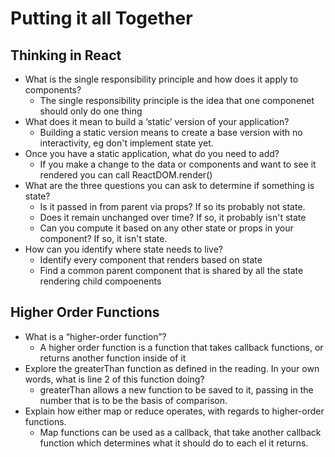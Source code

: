 # Putting it all Together

## Thinking in React

- What is the single responsibility principle and how does it apply to components?
  - The single responsibility principle is the idea that one componenet should only do one thing
- What does it mean to build a ‘static’ version of your application?
  - Building a static version means to create a base version with no interactivity, eg don't implement state yet.
- Once you have a static application, what do you need to add?
  - If you make a change to the data or components and want to see it rendered you can call ReactDOM.render()
- What are the three questions you can ask to determine if something is state?
  - Is it passed in from parent via props? If so its probably not state.
  - Does it remain unchanged over time? If so, it probably isn't state
  - Can you compute it based on any other state or props in your component? If so, it isn't state.
- How can you identify where state needs to live?
  - Identify every component that renders based on state
  - Find a common parent component that is shared by all the state rendering child compoenents

## Higher Order Functions

- What is a “higher-order function”?
  - A higher order function is a function that takes callback functions, or returns another function inside of it
- Explore the greaterThan function as defined in the reading. In your own words, what is line 2 of this function doing?
  - greaterThan allows a new function to be saved to it, passing in the number that is to be the basis of comparison.
- Explain how either map or reduce operates, with regards to higher-order functions.
  - Map functions can be used as a callback, that take another callback function which determines what it should do to each el it returns. 
